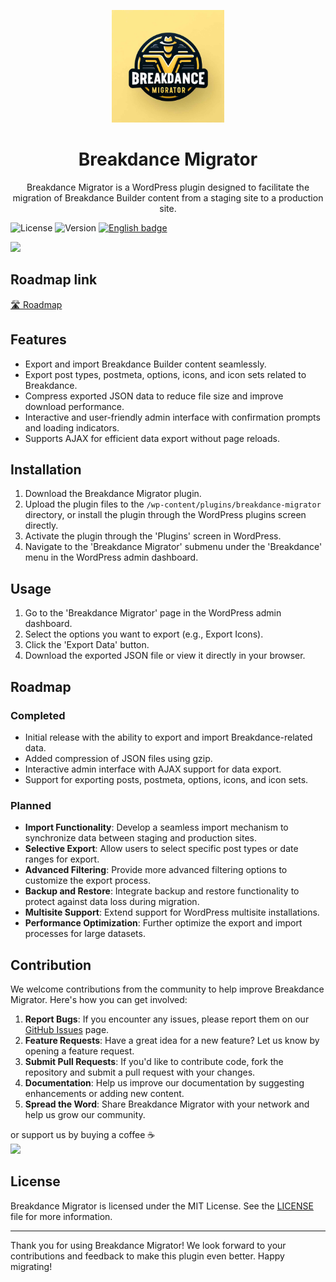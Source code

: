 <p align="center">
  <img width="180" src="./assets/images/logo.jpg" alt="Breakdance Migrator">
  <h1 align="center">Breakdance Migrator</h1>
  <p align="center">Breakdance Migrator is a WordPress plugin designed to facilitate the migration of Breakdance Builder content from a staging site to a production site.</p>
</p>


![License](https://img.shields.io/badge/license-MIT-blue.svg) 
![Version](https://img.shields.io/badge/version-1.0-brightgreen.svg)
[![English badge](https://img.shields.io/badge/%E8%8B%B1%E6%96%87-English-blue)](./README.md)

<a href="https://www.buymeacoffee.com/slawomiroruba"><img src="https://img.buymeacoffee.com/button-api/?text=Buy me a coffee&emoji=&slug=slawomiroruba&button_colour=FFDD00&font_colour=000000&font_family=Poppins&outline_colour=000000&coffee_colour=ffffff" /></a>


## Roadmap link 

[🛣️ Roadmap](https://github.com/users/slawomiroruba/projects/2/views/4)

## Features

- Export and import Breakdance Builder content seamlessly.
- Export post types, postmeta, options, icons, and icon sets related to Breakdance.
- Compress exported JSON data to reduce file size and improve download performance.
- Interactive and user-friendly admin interface with confirmation prompts and loading indicators.
- Supports AJAX for efficient data export without page reloads.

## Installation

1. Download the Breakdance Migrator plugin.
2. Upload the plugin files to the `/wp-content/plugins/breakdance-migrator` directory, or install the plugin through the WordPress plugins screen directly.
3. Activate the plugin through the 'Plugins' screen in WordPress.
4. Navigate to the 'Breakdance Migrator' submenu under the 'Breakdance' menu in the WordPress admin dashboard.

## Usage

1. Go to the 'Breakdance Migrator' page in the WordPress admin dashboard.
2. Select the options you want to export (e.g., Export Icons).
3. Click the 'Export Data' button.
4. Download the exported JSON file or view it directly in your browser.

## Roadmap

### Completed

- Initial release with the ability to export and import Breakdance-related data.
- Added compression of JSON files using gzip.
- Interactive admin interface with AJAX support for data export.
- Support for exporting posts, postmeta, options, icons, and icon sets.

### Planned

- **Import Functionality**: Develop a seamless import mechanism to synchronize data between staging and production sites.
- **Selective Export**: Allow users to select specific post types or date ranges for export.
- **Advanced Filtering**: Provide more advanced filtering options to customize the export process.
- **Backup and Restore**: Integrate backup and restore functionality to protect against data loss during migration.
- **Multisite Support**: Extend support for WordPress multisite installations.
- **Performance Optimization**: Further optimize the export and import processes for large datasets.

## Contribution

We welcome contributions from the community to help improve Breakdance Migrator. Here's how you can get involved:

1. **Report Bugs**: If you encounter any issues, please report them on our [GitHub Issues](https://github.com/slawomiroruba/breakdance-migrator/issues) page.
2. **Feature Requests**: Have a great idea for a new feature? Let us know by opening a feature request.
3. **Submit Pull Requests**: If you'd like to contribute code, fork the repository and submit a pull request with your changes.
4. **Documentation**: Help us improve our documentation by suggesting enhancements or adding new content.
5. **Spread the Word**: Share Breakdance Migrator with your network and help us grow our community.


or support us by buying a coffee ☕️ <br>
<a href="https://www.buymeacoffee.com/slawomiroruba"><img src="https://img.buymeacoffee.com/button-api/?text=Buy me a coffee&emoji=&slug=slawomiroruba&button_colour=FFDD00&font_colour=000000&font_family=Poppins&outline_colour=000000&coffee_colour=ffffff" /></a>

## License

Breakdance Migrator is licensed under the MIT License. See the [LICENSE](https://github.com/slawomiroruba/breakdance-migrator/blob/main/LICENSE) file for more information.

---

Thank you for using Breakdance Migrator! We look forward to your contributions and feedback to make this plugin even better. Happy migrating!
